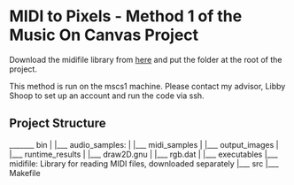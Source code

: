 # MIDI to Pixels - Method 1 of the Music On Canvas Project

Download the midifile library from [here](https://midifile.sapp.org/) and put the folder at the root of the project. 

This method is run on the mscs1 machine. Please contact my advisor, Libby Shoop to set up an account and run the code via ssh.

## Project Structure

_______ bin
   |    |___ audio_samples: 
   |    |___ midi_samples
   |    |___ output_images
   |    |___ runtime_results
   |    |___ draw2D.gnu
   |    |___ rgb.dat
   |    |___ executables
   |___ midifile: Library for reading MIDI files, downloaded separately
   |___ src
   |___ Makefile
